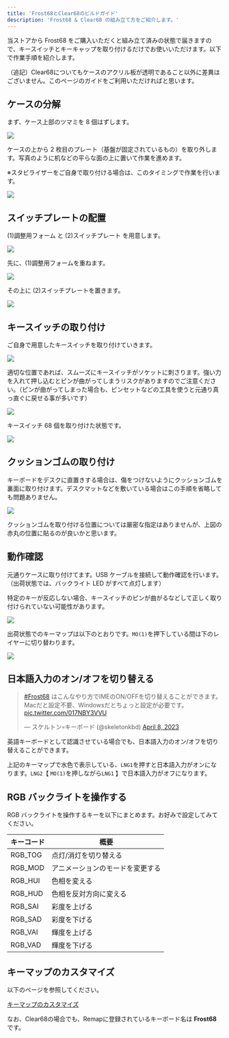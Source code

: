 ```yaml
---
title: 'Frost68とClear68のビルドガイド'
description: 'Frost68 & Clear68 の組み立て方をご紹介します。'
---
```


当ストアから Frost68 をご購入いただくと組み立て済みの状態で届きますので、キースイッチとキーキャップを取り付けるだけでお使いいただけます。以下で作業手順を紹介します。

（追記）Clear68についてもケースのアクリル板が透明であること以外に差異はございません。このページのガイドをご利用いただければと思います。

## ケースの分解

まず、ケース上部のツマミを 8 個はずします。

<img src="/assets/f68/f01.jpg">

ケースの上から 2 枚目のプレート（基盤が固定されているもの）を取り外します。写真のように机などの平らな面の上に置いて作業を進めます。

※スタビライザーをご自身で取り付ける場合は、このタイミングで作業を行います。

<img src="/assets/f68/f02.jpg">

## スイッチプレートの配置

(1)調整用フォーム と (2)スイッチプレート を用意します。

<img src="/assets/f68/f03.jpg">

先に、(1)調整用フォームを重ねます。

<img src="/assets/f68/f04.jpg">

その上に (2)スイッチプレートを置きます。

<img src="/assets/f68/f05.jpg">

## キースイッチの取り付け

ご自身で用意したキースイッチを取り付けていきます。

<img src="/assets/f68/f06.jpg">

適切な位置であれば、スムーズにキースイッチがソケットに刺さります。強い力を入れて押し込むとピンが曲がってしまうリスクがありますのでご注意ください。（ピンが曲がってしまった場合も、ピンセットなどの工具を使うと元通り真っ直ぐに戻せる事が多いです）

<img src="/assets/f68/f07.jpg">

キースイッチ 68 個を取り付けた状態です。

<img src="/assets/f68/f08.jpg">

## クッションゴムの取り付け

キーボードをデスクに直置きする場合は、傷をつけないようにクッションゴムを裏面に取り付けます。デスクマットなどを敷いている場合はこの手順を省略しても問題ありません。

<img src="/assets/f68/ashi_layout.png">

クッションゴムを取り付ける位置については厳密な指定はありませんが、上図の赤丸の位置に貼るのが良いかと思います。

## 動作確認

元通りケースに取り付けてます。USB ケーブルを接続して動作確認を行います。（出荷状態では、バックライト LED がすべて点灯します）

特定のキーが反応しない場合、キースイッチのピンが曲がるなどして正しく取り付けられていない可能性があります。

<img src="/assets/f68/f09.jpg">

出荷状態でのキーマップは以下のとおりです。`MO(1)`を押下している間は下のレイヤーに切り替わります。

<img src="/assets/f68/frost68_keymap.png">

## 日本語入力のオン/オフを切り替える

<blockquote class="twitter-tweet" data-media-max-width="560"><p lang="ja" dir="ltr"><a href="https://twitter.com/hashtag/Frost68?src=hash&amp;ref_src=twsrc%5Etfw">#Frost68</a> はこんなやり方でIMEのON/OFFを切り替えることができます。Macだと設定不要、Windowsだとちょっと設定が必要です。 <a href="https://t.co/017NBY3VVU">pic.twitter.com/017NBY3VVU</a></p>&mdash; スケルトン💀キーボード (@skeletonkbd) <a href="https://twitter.com/skeletonkbd/status/1644593814605266951?ref_src=twsrc%5Etfw">April 8, 2023</a></blockquote> <script async src="https://platform.twitter.com/widgets.js" charset="utf-8"></script> 

英語キーボードとして認識させている場合でも、日本語入力のオン/オフを切り替えることができます。

上記のキーマップで水色で表示している、<code>LNG1</code>を押すと日本語入力がオンになります。<code>LNG2</code>【 <code>MO(1)</code>を押しながら<code>LNG1</code> 】で日本語入力がオフになります。

## RGB バックライトを操作する

RGB バックライトを操作するキーを以下にまとめます。お好みで設定してみてください。

| キーコード | 概要                             |
| ---------- | -------------------------------- |
| RGB_TOG    | 点灯/消灯を切り替える            |
| RGB_MOD    | アニメーションのモードを変更する |
| RGB_HUI    | 色相を変える                     |
| RGB_HUD    | 色相を反対方向に変える           |
| RGB_SAI    | 彩度を上げる                     |
| RGB_SAD    | 彩度を下げる                     |
| RGB_VAI    | 輝度を上げる                     |
| RGB_VAD    | 輝度を下げる                     |

## キーマップのカスタマイズ

以下のページを参照してください。

[キーマップのカスタマイズ](../keymap 'キーマップのカスタマイズとLEDの調整')

なお、Clear68の場合でも、Remapに登録されているキーボード名は **Frost68** です。